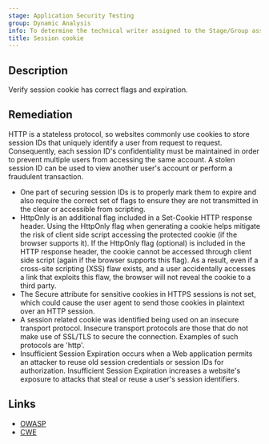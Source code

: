 ```yaml
---
stage: Application Security Testing
group: Dynamic Analysis
info: To determine the technical writer assigned to the Stage/Group associated with this page, see https://handbook.gitlab.com/handbook/product/ux/technical-writing/#assignments
title: Session cookie
---
```


## Description

Verify session cookie has correct flags and expiration.

## Remediation

HTTP is a stateless protocol, so websites commonly use cookies to store
session IDs that uniquely identify a user from request to request. Consequently,
each session ID's confidentiality must be maintained in order to prevent
multiple users from accessing the same account. A stolen session ID can be used
to view another user's account or perform a fraudulent transaction.

- One part of securing session IDs is to properly mark them to expire and also
  require the correct set of flags to ensure they are not transmitted in the
  clear or accessible from scripting.
- HttpOnly is an additional flag included in a Set-Cookie HTTP response header.
  Using the HttpOnly flag when generating a cookie helps mitigate the risk of
  client side script accessing the protected cookie (if the browser supports it).
  If the HttpOnly flag (optional) is included in the HTTP response header,
  the cookie cannot be accessed through client side script (again if the browser
  supports this flag). As a result, even if a cross-site scripting (XSS) flaw
  exists, and a user accidentally accesses a link that exploits this flaw, the
  browser will not reveal the cookie to a third party.
- The Secure attribute for sensitive cookies in HTTPS sessions is not set, which
  could cause the user agent to send those cookies in plaintext over an HTTP
  session.
- A session related cookie was identified being used on an insecure transport
  protocol. Insecure transport protocols are those that do not make use of
  SSL/TLS to secure the connection. Examples of such protocols are 'http'.
- Insufficient Session Expiration occurs when a Web application permits an
  attacker to reuse old session credentials or session IDs for authorization.
  Insufficient Session Expiration increases a website's exposure to attacks that
  steal or reuse a user's session identifiers.

## Links

- [OWASP](https://owasp.org/Top10/A07_2021-Identification_and_Authentication_Failures/)
- [CWE](https://cwe.mitre.org/data/definitions/930.html)
